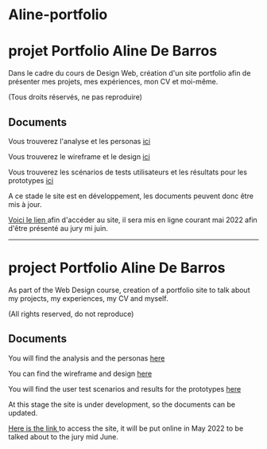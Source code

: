 # Aline-portfolio

# projet Portfolio Aline De Barros

Dans le cadre du cours de Design Web, création d'un site portfolio afin de présenter mes projets, mes expériences, mon CV et moi-même.

(Tous droits réservés, ne pas reproduire)


## Documents

Vous trouverez l'analyse et les personas [ici](https://github.com/AlineDB/Aline-portfolio/blob/8cf5d4585e2d595c578bf5667efcff27cb049399/Doc/Analyse%20et%20personas%20portfolio.docx)


Vous trouverez le wireframe et le design [ici](https://github.com/AlineDB/Aline-portfolio/blob/8cf5d4585e2d595c578bf5667efcff27cb049399/Doc/portfolio_wireframe_complet.png)


Vous trouverez les scénarios de tests utilisateurs et les résultats pour les prototypes [ici](https://github.com/AlineDB/Aline-portfolio/blob/8cf5d4585e2d595c578bf5667efcff27cb049399/Doc/tests%20utilisateurs%20prototype.docx)

A ce stade le site est en développement, les documents peuvent donc être mis à jour.

[Voici le lien ](https://portfolio.aline-db.be/) afin d'accéder au site, il sera mis en ligne courant mai 2022 afin d'être présenté au jury mi juin.

---------------

# project Portfolio Aline De Barros

As part of the Web Design course, creation of a portfolio site to talk about my projects, my experiences, my CV and myself.

(All rights reserved, do not reproduce)


## Documents

You will find the analysis and the personas [here](https://github.com/AlineDB/Aline-portfolio/blob/8cf5d4585e2d595c578bf5667efcff27cb049399/Doc/Analyse%20et%20personas%20portfolio.docx)


You can find the wireframe and design [here](https://github.com/AlineDB/Aline-portfolio/blob/8cf5d4585e2d595c578bf5667efcff27cb049399/Doc/portfolio_wireframe_complet.png)


You will find the user test scenarios and results for the prototypes [here](https://github.com/AlineDB/Aline-portfolio/blob/8cf5d4585e2d595c578bf5667efcff27cb049399/Doc/tests%20utilisateurs%20prototype.docx)

At this stage the site is under development, so the documents can be updated.

[Here is the link ](https://portfolio.aline-db.be/) to access the site, it will be put online in May 2022 to be talked about to the jury mid June.
